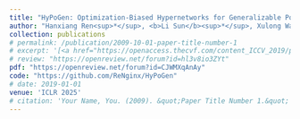 ```yaml
---
title: "HyPoGen: Optimization-Biased Hypernetworks for Generalizable Policy Generation"
author: "Hanxiang Ren<sup>*</sup>, <b>Li Sun</b><sup>*</sup>, Xulong Wang, Pei Zhou, Zewen Wu, Siyan Dong, Difan Zou, Youyi Zheng, Yanchao Yang"
collection: publications
# permalink: /publication/2009-10-01-paper-title-number-1
# excerpt: '[<a href="https://openaccess.thecvf.com/content_ICCV_2019/papers/Yang_Very_Long_Natural_Scenery_Image_Prediction_by_Outpainting_ICCV_2019_paper.pdf">PDF</a>]  [<a href="https://github.com/z-x-yang/NS-Outpainting">Code</a>]'
# review: "https://openreview.net/forum?id=hl3v8io3ZYt"
pdf: "https://openreview.net/forum?id=CJWMXqAnAy"
code: "https://github.com/ReNginx/HyPoGen"
# date: 2019-01-01
venue: 'ICLR 2025'
# citation: 'Your Name, You. (2009). &quot;Paper Title Number 1.&quot; <i>Journal 1</i>. 1(1).'
---
```

